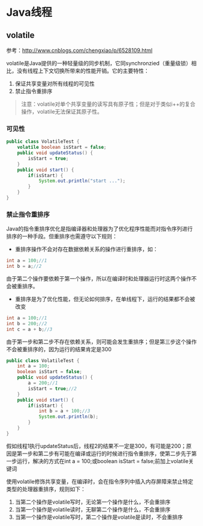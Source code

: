 # Java线程

## volatile

参考：http://www.cnblogs.com/chengxiao/p/6528109.html

volatile是Java提供的一种轻量级的同步机制，它同synchronzied（重量级锁）相比，没有线程上下文切换所带来的性能开销。它的主要特性：

1. 保证共享变量对所有线程的可见性
2. 禁止指令重排序

> 注意：volatile对单个共享变量的读写具有原子性；但是对于类似i++的复合操作，volatile无法保证其原子性。

### 可见性

```java
public class VolatileTest {
	volatile boolean isStart = false;
	public void updateStatus() {
		isStart = true;
	}
	public void start() {
		if(isStart) {
			System.out.println("start ...");
		}
	}
}
```

### 禁止指令重排序

Java的指令重排序优化是指编译器和处理器为了优化程序性能而对指令序列进行排序的一种手段。但重排序也需遵守以下规则：

* 重排序操作不会对存在数据依赖关系的操作进行重排序，如：

```java
int a = 100;//1
int b = a;//2
```

由于第二个操作要依赖于第一个操作，所以在编译时和处理器运行时这两个操作不会被重排序。

* 重排序是为了优化性能，但无论如何排序，在单线程下，运行的结果都不会被改变

```java
int a = 100;//1
int b = 200;//2
int c = a + b;//3
```

由于第一步和第二步不存在依赖关系，则可能会发生重排序；但是第三步这个操作不会被重排序的，因为运行的结果肯定是300

```java
public class VolatileTest {
	int a = 100;
	boolean isStart = false;
	public void updateStatus() {
		a = 200;//1
		isStart = true;//2
	}
	public void start() {
		if(isStart) {
			int b = a + 100;//3
			System.out.println(b);
		}
	}
}
```

假如线程1执行updateStatus后，线程2的结果不一定是300，有可能是200；原因是第一步和第二步有可能在编译或运行的时候进行指令重排序，使第二步先于第一步运行，解决的方式在int a = 100;或boolean isStart = false;前加上volatile关键词

使用volatile修饰共享变量，在编译时，会在指令序列中插入内存屏障来禁止特定类型的处理器重排序，规则如下：

1. 当第二个操作是volatile写时，无论第一个操作是什么，不会重排序
2. 当第一个操作是volatile读时，无聊第二个操作是什么，不会重排序
3. 当第一个操作是volatile写时，第二个操作是volatile是读时，不会重排序
